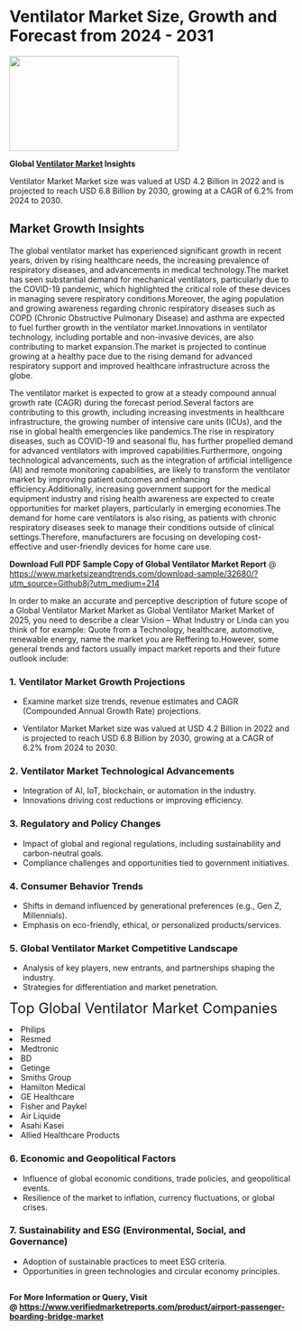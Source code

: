 <H1>Ventilator Market Size, Growth and Forecast from 2024 - 2031</H1><img class="aligncenter size-medium wp-image-584254" src="https://thirdeyenews.in/wp-content/uploads/2024/09/Global-Market-Research-300x168.jpeg" alt="" width="300" height="168" /><p><strong>Global&nbsp;<a href="https://www.marketsizeandtrends.com/download-sample/32680/?utm_source=Github8j?utm_medium=214">Ventilator Market</a> Insights</strong></p><p>Ventilator Market Market size was valued at USD 4.2 Billion in 2022 and is projected to reach USD 6.8 Billion by 2030, growing at a CAGR of 6.2% from 2024 to 2030.</p><p><h2>Market Growth Insights</h2> <p>The global ventilator market has experienced significant growth in recent years, driven by rising healthcare needs, the increasing prevalence of respiratory diseases, and advancements in medical technology.The market has seen substantial demand for mechanical ventilators, particularly due to the COVID-19 pandemic, which highlighted the critical role of these devices in managing severe respiratory conditions.Moreover, the aging population and growing awareness regarding chronic respiratory diseases such as COPD (Chronic Obstructive Pulmonary Disease) and asthma are expected to fuel further growth in the ventilator market.Innovations in ventilator technology, including portable and non-invasive devices, are also contributing to market expansion.The market is projected to continue growing at a healthy pace due to the rising demand for advanced respiratory support and improved healthcare infrastructure across the globe.</p> <p>The ventilator market is expected to grow at a steady compound annual growth rate (CAGR) during the forecast period.Several factors are contributing to this growth, including increasing investments in healthcare infrastructure, the growing number of intensive care units (ICUs), and the rise in global health emergencies like pandemics.The rise in respiratory diseases, such as COVID-19 and seasonal flu, has further propelled demand for advanced ventilators with improved capabilities.Furthermore, ongoing technological advancements, such as the integration of artificial intelligence (AI) and remote monitoring capabilities, are likely to transform the ventilator market by improving patient outcomes and enhancing efficiency.Additionally, increasing government support for the medical equipment industry and rising health awareness are expected to create opportunities for market players, particularly in emerging economies.The demand for home care ventilators is also rising, as patients with chronic respiratory diseases seek to manage their conditions outside of clinical settings.Therefore, manufacturers are focusing on developing cost-effective and user-friendly devices for home care use.</p> <p><span class=""><strong>Download Full PDF Sample Copy of Global Ventilator Market Report</strong> @ <a href="https://www.marketsizeandtrends.com/download-sample/32680/?utm_source=Github8j?utm_medium=214" target="_blank">https://www.marketsizeandtrends.com/download-sample/32680/?utm_source=Github8j?utm_medium=214</a></span></p><p>In order to make an accurate and perceptive description of future scope of a Global&nbsp;Ventilator Market Market as Global&nbsp;Ventilator Market Market of 2025, you need to describe a clear Vision &ndash; What Industry or Linda can you think of for example: Quote from a Technology, healthcare, automotive, renewable energy, name the market you are Reffering to.However, some general trends and factors usually impact market reports and their future outlook include:</p><h3>1.&nbsp;<strong>Ventilator Market Growth Projections</strong></h3><ul><li>Examine market size trends, revenue estimates and CAGR (Compounded Annual Growth Rate) projections.</li><li><p>Ventilator Market Market size was valued at USD 4.2 Billion in 2022 and is projected to reach USD 6.8 Billion by 2030, growing at a CAGR of 6.2% from 2024 to 2030.</p></li></ul><h3>2.&nbsp;<strong>Ventilator Market Technological Advancements</strong></h3><ul><li>Integration of AI, IoT, blockchain, or automation in the industry.</li><li>Innovations driving cost reductions or improving efficiency.</li></ul><h3>3.&nbsp;<strong>Regulatory and Policy Changes</strong></h3><ul><li>Impact of global and regional regulations, including sustainability and carbon-neutral goals.</li><li>Compliance challenges and opportunities tied to government initiatives.</li></ul><h3>4.&nbsp;<strong>Consumer Behavior Trends</strong></h3><ul><li>Shifts in demand influenced by generational preferences (e.g., Gen Z, Millennials).</li><li>Emphasis on eco-friendly, ethical, or personalized products/services.</li></ul><h3>5.&nbsp;<strong>Global Ventilator Market Competitive Landscape</strong></h3><ul><li>Analysis of key players, new entrants, and partnerships shaping the industry.</li><li>Strategies for differentiation and market penetration.</li></ul><p data-pm-slice="1 1 []"><span style="color: inherit; font-family: inherit; font-size: 25px;">Top Global Ventilator Market Companies</span></p><div class="" data-test-id=""><p><li>Philips</li><li> Resmed</li><li> Medtronic</li><li> BD</li><li> Getinge</li><li> Smiths Group</li><li> Hamilton Medical</li><li> GE Healthcare</li><li> Fisher and Paykel</li><li> Air Liquide</li><li> Asahi Kasei</li><li> Allied Healthcare Products</li></p></div><h3>6.&nbsp;<strong>Economic and Geopolitical Factors</strong></h3><ul><li>Influence of global economic conditions, trade policies, and geopolitical events.</li><li>Resilience of the market to inflation, currency fluctuations, or global crises.</li></ul><h3>7.&nbsp;<strong>Sustainability and ESG (Environmental, Social, and Governance)</strong></h3><ul><li>Adoption of sustainable practices to meet ESG criteria.</li><li>Opportunities in green technologies and circular economy principles.</li></ul><h2><strong style="font-size: 14px;">For More Information or Query, Visit @&nbsp;</strong><a style="background-color: #ffffff; font-size: 14px;" href="https://www.marketsizeandtrends.com/report/ventilator-market/" target="_blank">https://www.verifiedmarketreports.com/product/airport-passenger-boarding-bridge-market</a></h2>